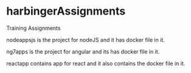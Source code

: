 # harbingerAssignments
Training Assignments

nodeappsjs is the project for nodeJS and it has docker file in it.

ng7apps is the project for angular and its has docker file in it.

reactapp contains app for react and it also contains the docker file in it.


